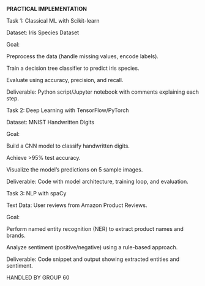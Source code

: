 **PRACTICAL IMPLEMENTATION**

Task 1: Classical ML with Scikit-learn

Dataset: Iris Species Dataset

Goal:

Preprocess the data (handle missing values, encode labels).

Train a decision tree classifier to predict iris species.

Evaluate using accuracy, precision, and recall.

Deliverable: Python script/Jupyter notebook with comments explaining each step.

Task 2: Deep Learning with TensorFlow/PyTorch

Dataset: MNIST Handwritten Digits

Goal:

Build a CNN model to classify handwritten digits.

Achieve >95% test accuracy.

Visualize the model’s predictions on 5 sample images.

Deliverable: Code with model architecture, training loop, and evaluation.

Task 3: NLP with spaCy

Text Data: User reviews from Amazon Product Reviews.

Goal:

Perform named entity recognition (NER) to extract product names and brands.

Analyze sentiment (positive/negative) using a rule-based approach.

Deliverable: Code snippet and output showing extracted entities and sentiment.


HANDLED BY GROUP 60
